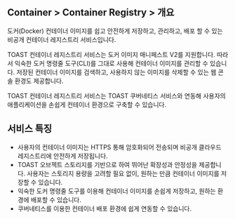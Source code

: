 ## Container > Container Registry > 개요
도커(Docker) 컨테이너 이미지를 쉽고 안전하게 저장하고, 관리하고, 배포 할 수 있는 비공개 컨테이너 레지스트리 서비스입니다.

TOAST 컨테이너 레지스트리 서비스는 도커 이미지 매니페스트 V2를 지원합니다. 따라서 익숙한 도커 명령줄 도구(CLI)를 그대로 사용해 컨테이너 이미지를 관리할 수 있습니다. 저장된 컨테이너 이미지를 검색하고, 사용하지 않는 이미지를 삭제할 수 있는 웹 콘솔 환경도 제공합니다.

TOAST 컨테이너 레지스트리 서비스는 TOAST 쿠버네티스 서비스와 연동해 사용자의 애플리케이션을 손쉽게 컨테이너 환경으로 구축할 수 있습니다.


## 서비스 특징
* 사용자의 컨테이너 이미지는 HTTPS 통해 암호화되어 전송되며 비공개 클라우드 레지스트리에 안전하게 저장됩니다.
* TOAST 오브젝트 스토리지를 기반으로 하여 뛰어난 확장성과 안정성을 제공합니다. 사용자는 스토리지 용량을 고려할 필요 없이, 원하는 만큼 컨테이너 이미지를 저장할 수 있습니다.
* 익숙한 도커 명령줄 도구를 이용해 컨테이너 이미지를 손쉽게 저장하고, 원하는 환경에 배포할 수 있습니다.
* 쿠버네티스를 이용한 컨테이너 배포 환경에 쉽게 연동할 수 있습니다.
